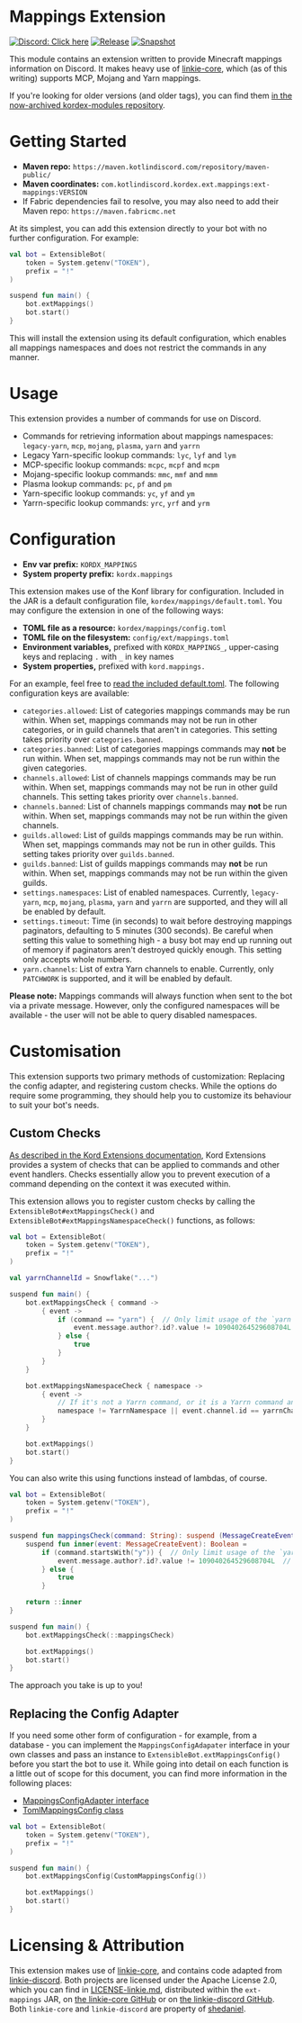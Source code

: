 # Mappings Extension

[![Discord: Click here](https://img.shields.io/static/v1?label=Discord&message=Click%20here&color=7289DA&style=for-the-badge&logo=discord)](https://discord.gg/gjXqqCS) [![Release](https://img.shields.io/nexus/r/com.kotlindiscord.kordex.ext.mappings/ext-mappings?nexusVersion=3&logo=gradle&color=blue&label=Release&server=https%3A%2F%2Fmaven.kotlindiscord.com&style=for-the-badge)](https://maven.kotlindiscord.com/#browse/browse:maven-releases:com%2Fkotlindiscord%2Fkordex%2Fext%2Fmappings%2Fext-mappings) [![Snapshot](https://img.shields.io/nexus/s/com.kotlindiscord.kordex.ext.mappings/ext-mappings?logo=gradle&color=orange&label=Snapshot&server=https%3A%2F%2Fmaven.kotlindiscord.com&style=for-the-badge)](https://maven.kotlindiscord.com/#browse/browse:maven-snapshots:com%2Fkotlindiscord%2Fkordex%2Fext%2Fmappings%2Fext-mappings)

This module contains an extension written to provide Minecraft mappings information on Discord. It makes heavy use
of [linkie-core](https://github.com/shedaniel/linkie-core), which (as of this writing) supports MCP, Mojang and Yarn
mappings.

If you're looking for older versions (and older tags), you can find them
[in the now-archived kordex-modules repository](https://github.com/Kotlin-Discord/kordex-modules/releases).

# Getting Started

* **Maven repo:** `https://maven.kotlindiscord.com/repository/maven-public/`
* **Maven coordinates:** `com.kotlindiscord.kordex.ext.mappings:ext-mappings:VERSION`
* If Fabric dependencies fail to resolve, you may also need to add their Maven repo: `https://maven.fabricmc.net`

At its simplest, you can add this extension directly to your bot with no further configuration. For example:

```kotlin
val bot = ExtensibleBot(
    token = System.getenv("TOKEN"),
    prefix = "!"
)

suspend fun main() {
    bot.extMappings()
    bot.start()
}
```

This will install the extension using its default configuration, which enables all mappings namespaces and does not
restrict the commands in any manner.

# Usage

This extension provides a number of commands for use on Discord.

* Commands for retrieving information about mappings namespaces: `legacy-yarn`, `mcp`, `mojang`, `plasma`, `yarn` and `yarrn`
* Legacy Yarn-specific lookup commands: `lyc`, `lyf` and `lym`
* MCP-specific lookup commands: `mcpc`, `mcpf` and `mcpm`
* Mojang-specific lookup commands: `mmc`, `mmf` and `mmm`
* Plasma lookup commands: `pc`, `pf` and `pm`
* Yarn-specific lookup commands: `yc`, `yf` and `ym`
* Yarrn-specific lookup commands: `yrc`, `yrf` and `yrm`

# Configuration

* **Env var prefix:** `KORDX_MAPPINGS`
* **System property prefix:** `kordx.mappings`

This extension makes use of the Konf library for configuration. Included in the JAR is a default configuration file,
`kordex/mappings/default.toml`. You may configure the extension in one of the following ways:

* **TOML file as a resource:** `kordex/mappings/config.toml`
* **TOML file on the filesystem:** `config/ext/mappings.toml`
* **Environment variables,** prefixed with `KORDX_MAPPINGS_`, upper-casing keys and replacing `.` with `_` in key names
* **System properties,** prefixed with `kord.mappings.`

For an example, feel free to [read the included default.toml](src/main/resources/kordex/mappings/default.toml). The
following configuration keys are available:

* `categories.allowed`: List of categories mappings commands may be run within. When set, mappings commands may not be
  run in other categories, or in guild channels that aren't in categories. This setting takes priority over
  `categories.banned`.
* `categories.banned`: List of categories mappings commands may **not** be run within. When set, mappings commands may
  not be run within the given categories.
* `channels.allowed`: List of channels mappings commands may be run within. When set, mappings commands may not be run
  in other guild channels. This setting takes priority over `channels.banned`.
* `channels.banned`: List of channels mappings commands may **not** be run within. When set, mappings commands may not
  be run within the given channels.
* `guilds.allowed`: List of guilds mappings commands may be run within. When set, mappings commands may not be run in
  other guilds. This setting takes priority over `guilds.banned`.
* `guilds.banned`: List of guilds mappings commands may **not** be run within. When set, mappings commands may not be
  run within the given guilds.
* `settings.namespaces`: List of enabled namespaces. Currently, `legacy-yarn`, `mcp`, `mojang`, `plasma`, `yarn`
  and `yarrn` are supported, and they will all be enabled by default.
* `settings.timeout`: Time (in seconds) to wait before destroying mappings paginators, defaulting to 5 minutes (300 seconds). Be careful when setting this value to something high - a busy bot may end up running out of memory if paginators aren't destroyed quickly enough. This setting only accepts whole numbers.
* `yarn.channels`: List of extra Yarn channels to enable. Currently, only `PATCHWORK` is supported, and it will be
  enabled by default.

**Please note:** Mappings commands will always function when sent to the bot via a private message. However, only the
configured namespaces will be available - the user will not be able to query disabled namespaces.

# Customisation

This extension supports two primary methods of customization: Replacing the config adapter, and registering custom
checks. While the options do require some programming, they should help you to customize its behaviour to suit your
bot's needs.

## Custom Checks

[As described in the Kord Extensions documentation](https://kord-extensions.docs.kotlindiscord.com/concepts/checks/),
Kord Extensions provides a system of checks that can be applied to commands and other event handlers. Checks essentially
allow you to prevent execution of a command depending on the context it was executed within.

This extension allows you to register custom checks by calling the `ExtensibleBot#extMappingsCheck()` and `ExtensibleBot#extMappingsNamespaceCheck()` functions,
as follows:

```kotlin
val bot = ExtensibleBot(
    token = System.getenv("TOKEN"),
    prefix = "!"
)

val yarrnChannelId = Snowflake("...")

suspend fun main() {
    bot.extMappingsCheck { command ->
        { event ->
            if (command == "yarn") {  // Only limit usage of the `yarn` command
                event.message.author?.id?.value != 109040264529608704L  // We don't want gdude using this
            } else {
                true
            }
        }
    }

    bot.extMappingsNamespaceCheck { namespace ->
        { event ->
            // If it's not a Yarrn command, or it is a Yarrn command and we're in the Yarrn channel, it's OK
            namespace != YarrnNamespace || event.channel.id == yarrnChannelId
        }
    }

    bot.extMappings()
    bot.start()
}
```

You can also write this using functions instead of lambdas, of course.

```kotlin
val bot = ExtensibleBot(
    token = System.getenv("TOKEN"),
    prefix = "!"
)

suspend fun mappingsCheck(command: String): suspend (MessageCreateEvent) -> Boolean {
    suspend fun inner(event: MessageCreateEvent): Boolean =
        if (command.startsWith("y")) {  // Only limit usage of the `yarn` commands
            event.message.author?.id?.value != 109040264529608704L  // We don't want gdude using this
        } else {
            true
        }

    return ::inner
}

suspend fun main() {
    bot.extMappingsCheck(::mappingsCheck)

    bot.extMappings()
    bot.start()
}
```

The approach you take is up to you!

## Replacing the Config Adapter

If you need some other form of configuration - for example, from a database - you can implement the
`MappingsConfigAdapater` interface in your own classes and pass an instance to `ExtensibleBot.extMappingsConfig()`
before you start the bot to use it. While going into detail on each function is a little out of scope for this
document, you can find more information in the following places:

* [MappingsConfigAdapter interface](src/main/kotlin/com/kotlindiscord/kordex/ext/mappings/configuration/MappingsConfigAdapter.kt)
* [TomlMappingsConfig class](src/main/kotlin/com/kotlindiscord/kordex/ext/mappings/configuration/TomlMappingsConfig.kt)

```kotlin
val bot = ExtensibleBot(
    token = System.getenv("TOKEN"),
    prefix = "!"
)

suspend fun main() {
    bot.extMappingsConfig(CustomMappingsConfig())

    bot.extMappings()
    bot.start()
}
```

# Licensing & Attribution

This extension makes use of [linkie-core](https://github.com/shedaniel/linkie-core), and contains code adapted
from [linkie-discord](https://github.com/shedaniel/linkie-discord). Both projects are licensed under the Apache License
2.0, which you can find in [LICENSE-linkie.md](LICENSE-linkie.md), distributed within the
`ext-mappings` JAR, on [the linkie-core GitHub](https://github.com/shedaniel/linkie-core/blob/master/LICENSE.md) or
on [the linkie-discord GitHub](https://github.com/shedaniel/linkie-discord/blob/master/LICENSE.md). Both
`linkie-core` and `linkie-discord` are property of [shedaniel](https://github.com/shedaniel).
